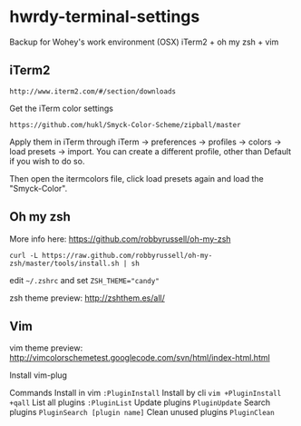 # hwrdy-terminal-settings
Backup for Wohey's work environment (OSX)
iTerm2 + oh my zsh + vim

## iTerm2

    http://www.iterm2.com/#/section/downloads

Get the iTerm color settings

    https://github.com/hukl/Smyck-Color-Scheme/zipball/master

Apply them in iTerm through iTerm -> preferences -> profiles -> colors -> load presets -> import. You can create a different profile, other than Default if you wish to do so.

Then open the itermcolors file, click load presets again and load the "Smyck-Color".

## Oh my zsh

More info here: https://github.com/robbyrussell/oh-my-zsh

    curl -L https://raw.github.com/robbyrussell/oh-my-zsh/master/tools/install.sh | sh

edit `~/.zshrc` and set `ZSH_THEME="candy"`

zsh theme preview: http://zshthem.es/all/

## Vim

vim theme preview: http://vimcolorschemetest.googlecode.com/svn/html/index-html.html

Install vim-plug

Commands
Install in vim `:PluginInstall`
Install by cli `vim +PluginInstall +qall`
List all plugins `:PluginList`
Update plugins `PluginUpdate`
Search plugins `PluginSearch [plugin name]`
Clean unused plugins `PluginClean`
